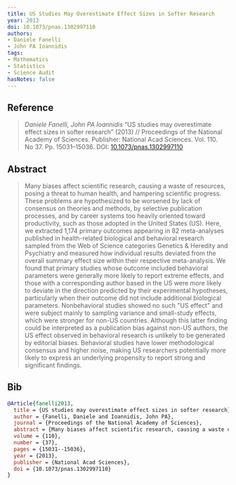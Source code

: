 ```yaml
---
title: US Studies May Overestimate Effect Sizes in Softer Research
year: 2013
doi: 10.1073/pnas.1302997110
authors:
- Daniele Fanelli
- John PA Ioannidis
tags:
- Mathematics
- Statistics
- Science Audit
hasNotes: false
---
```


## Reference

> <i>Daniele Fanelli, John PA Ioannidis</i> “US studies may overestimate effect sizes in softer research” (2013) // Proceedings of the National Academy of Sciences. Publisher: National Acad Sciences. Vol.&nbsp;110. No&nbsp;37. Pp.&nbsp;15031–15036. DOI:&nbsp;<a href='https://doi.org/10.1073/pnas.1302997110'>10.1073/pnas.1302997110</a>

## Abstract

> Many biases affect scientific research, causing a waste of resources, posing a threat to human health, and hampering scientific progress. These problems are hypothesized to be worsened by lack of consensus on theories and methods, by selective publication processes, and by career systems too heavily oriented toward productivity, such as those adopted in the United States (US). Here, we extracted 1,174 primary outcomes appearing in 82 meta-analyses published in health-related biological and behavioral research sampled from the Web of Science categories Genetics & Heredity and Psychiatry and measured how individual results deviated from the overall summary effect size within their respective meta-analysis. We found that primary studies whose outcome included behavioral parameters were generally more likely to report extreme effects, and those with a corresponding author based in the US were more likely to deviate in the direction predicted by their experimental hypotheses, particularly when their outcome did not include additional biological parameters. Nonbehavioral studies showed no such "US effect" and were subject mainly to sampling variance and small-study effects, which were stronger for non-US countries. Although this latter finding could be interpreted as a publication bias against non-US authors, the US effect observed in behavioral research is unlikely to be generated by editorial biases. Behavioral studies have lower methodological consensus and higher noise, making US researchers potentially more likely to express an underlying propensity to report strong and significant findings.

## Bib

```bib
@Article{fanelli2013,
  title = {US studies may overestimate effect sizes in softer research},
  author = {Fanelli, Daniele and Ioannidis, John PA},
  journal = {Proceedings of the National Academy of Sciences},
  abstract = {Many biases affect scientific research, causing a waste of resources, posing a threat to human health, and hampering scientific progress. These problems are hypothesized to be worsened by lack of consensus on theories and methods, by selective publication processes, and by career systems too heavily oriented toward productivity, such as those adopted in the United States (US). Here, we extracted 1,174 primary outcomes appearing in 82 meta-analyses published in health-related biological and behavioral research sampled from the Web of Science categories Genetics & Heredity and Psychiatry and measured how individual results deviated from the overall summary effect size within their respective meta-analysis. We found that primary studies whose outcome included behavioral parameters were generally more likely to report extreme effects, and those with a corresponding author based in the US were more likely to deviate in the direction predicted by their experimental hypotheses, particularly when their outcome did not include additional biological parameters. Nonbehavioral studies showed no such "US effect" and were subject mainly to sampling variance and small-study effects, which were stronger for non-US countries. Although this latter finding could be interpreted as a publication bias against non-US authors, the US effect observed in behavioral research is unlikely to be generated by editorial biases. Behavioral studies have lower methodological consensus and higher noise, making US researchers potentially more likely to express an underlying propensity to report strong and significant findings.},
  volume = {110},
  number = {37},
  pages = {15031--15036},
  year = {2013},
  publisher = {National Acad Sciences},
  doi = {10.1073/pnas.1302997110}
}
```
